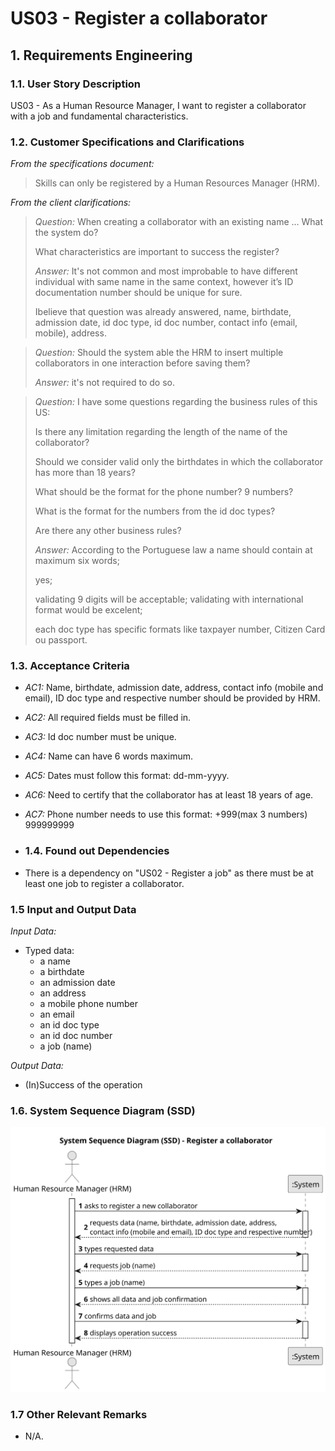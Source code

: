 # US03 - Register a collaborator

## 1. Requirements Engineering

### 1.1. User Story Description

US03 - As a Human Resource Manager, I want to register a collaborator with a job and fundamental characteristics.

### 1.2. Customer Specifications and Clarifications

*From the specifications document:*

>Skills can only be registered by a Human Resources Manager (HRM).

*From the client clarifications:*

> *Question:* When creating a collaborator with an existing name ... What the system do?
>
>What characteristics are important to success the register?
>
>*Answer:* It's not common and most improbable to have different individual with same name in the same context, however it’s ID documentation number should be unique for sure.
>
>Ibelieve that question was already answered, name, birthdate, admission date, id doc type, id doc number, contact info (email, mobile), address.

> *Question:* Should the system able the HRM to insert multiple collaborators in one interaction before saving them?
>
>*Answer:* it's not required to do so.

> *Question:* I have some questions regarding the business rules of this US:
>
> Is there any limitation regarding the length of the name of the collaborator?
>
> Should we consider valid only the birthdates in which the collaborator has more than 18 years?
>
> What should be the format for the phone number? 9 numbers?
>
> What is the format for the numbers from the id doc types?
>
>Are there any other business rules?
>
> *Answer:* According to the Portuguese law a name should contain at maximum six words;
>
> yes;
>
> validating 9 digits will be acceptable; validating with international format would be excelent;
>
> each doc type has specific formats like taxpayer number, Citizen Card ou passport.

### 1.3. Acceptance Criteria

* *AC1:* Name, birthdate, admission date, address, contact info (mobile and email), ID doc type and respective number should be provided by HRM.
* *AC2:* All required fields must be filled in.
* *AC3:* Id doc number must be unique.
* *AC4:* Name can have 6 words maximum.
* *AC5:* Dates must follow this format: dd-mm-yyyy.
* *AC6:* Need to certify that the collaborator has at least 18 years of age.
* *AC7:* Phone number needs to use this format: +999(max 3 numbers) 999999999

* ### 1.4. Found out Dependencies

* There is a dependency on "US02 - Register a job" as there must be at least one job to register a collaborator.

### 1.5 Input and Output Data

*Input Data:*

* Typed data:
  * a name
  * a birthdate
  * an admission date
  * an address
  * a mobile phone number
  * an email
  * an id doc type
  * an id doc number
  * a job (name)

*Output Data:*

* (In)Success of the operation

### 1.6. System Sequence Diagram (SSD)

![System Sequence Diagram](svg/us03-system-sequence-diagram-us03.svg)

### 1.7 Other Relevant Remarks

* N/A.